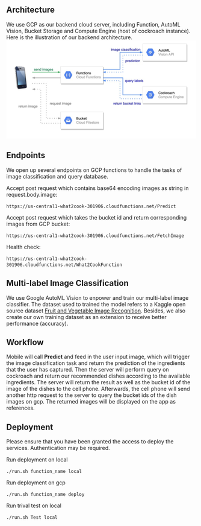 
## Architecture

We use GCP as our backend cloud server, including Function, AutoML Vision, Bucket Storage and Compute Engine (host of cockroach instance).
Here is the illustration of our backend architecture.
![Backend Architecture](./image/What2Cook_be_architect.jpg)

## Endpoints

We open up several endpoints on GCP functions to handle the tasks of image classification and query database.

Accept post request which contains base64 encoding images as string in request.body.image:
```
https://us-central1-what2cook-301906.cloudfunctions.net/Predict
```

Accept post request which takes the bucket id and return corresponding images from GCP bucket:
```
https://us-central1-what2cook-301906.cloudfunctions.net/FetchImage
```

Health check:
```
https://us-central1-what2cook-301906.cloudfunctions.net/What2CookFunction
```

## Multi-label Image Classification

We use Google AutoML Vision to enpower and train our multi-label image classifier. The dataset used to trained the model refers to a Kaggle open source dataset [Fruit and Vegetable Image Recognition](https://www.kaggle.com/kritikseth/fruit-and-vegetable-image-recognition). Besides, we also create our own training dataset as an extension to receive better performance (accuracy).


## Workflow

Mobile will call **Predict** and feed in the user input image, which will trigger the image classification task and return the prediction of the ingredients that the user has captured. Then the server will perform query on cockroach and return our recommended dishes according to the available ingredients. The server will return the result as well as the bucket id of the image of the dishes to the cell phone. Afterwards, the cell phone will send another http request to the server to query the bucket ids of the dish images on gcp. The returned images will be displayed on the app as references.

## Deployment

Please ensure that you have been granted the access to deploy the services. Authentication may be required.

Run deployment on local
```
./run.sh function_name local
```

Run deployment on gcp
```
./run.sh function_name deploy
```

Run trival test on local
```
./run.sh Test local
```